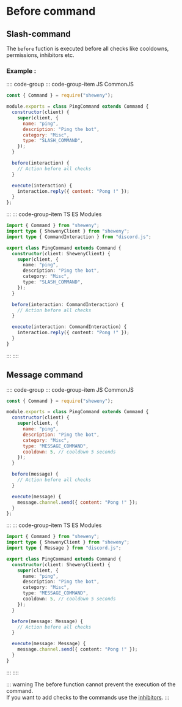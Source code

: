 # Before command

## Slash-command

The `before` fuction is executed before all checks like cooldowns, permissions, inhibitors etc.

### Example :

:::: code-group
::: code-group-item JS CommonJS

```js
const { Command } = require("sheweny");

module.exports = class PingCommand extends Command {
  constructor(client) {
    super(client, {
      name: "ping",
      description: "Ping the bot",
      category: "Misc",
      type: "SLASH_COMMAND",
    });
  }

  before(interaction) {
    // Action before all checks
  }

  execute(interaction) {
    interaction.reply({ content: "Pong !" });
  }
};
```

:::
::: code-group-item TS ES Modules

```ts
import { Command } from "sheweny";
import type { ShewenyClient } from "sheweny";
import type { CommandInteraction } from "discord.js";

export class PingCommand extends Command {
  constructor(client: ShewenyClient) {
    super(client, {
      name: "ping",
      description: "Ping the bot",
      category: "Misc",
      type: "SLASH_COMMAND",
    });
  }

  before(interaction: CommandInteraction) {
    // Action before all checks
  }

  execute(interaction: CommandInteraction) {
    interaction.reply({ content: "Pong !" });
  }
}
```

:::
::::

## Message command

:::: code-group
::: code-group-item JS CommonJS

```js
const { Command } = require("sheweny");

module.exports = class PingCommand extends Command {
  constructor(client) {
    super(client, {
      name: "ping",
      description: "Ping the bot",
      category: "Misc",
      type: "MESSAGE_COMMAND",
      cooldown: 5, // cooldown 5 seconds
    });
  }

  before(message) {
    // Action before all checks
  }

  execute(message) {
    message.channel.send({ content: "Pong !" });
  }
};
```

:::
::: code-group-item TS ES Modules

```ts
import { Command } from "sheweny";
import type { ShewenyClient } from "sheweny";
import type { Message } from "discord.js";

export class PingCommand extends Command {
  constructor(client: ShewenyClient) {
    super(client, {
      name: "ping",
      description: "Ping the bot",
      category: "Misc",
      type: "MESSAGE_COMMAND",
      cooldown: 5, // cooldown 5 seconds
    });
  }

  before(message: Message) {
    // Action before all checks
  }

  execute(message: Message) {
    message.channel.send({ content: "Pong !" });
  }
}
```

:::
::::

::: warning
The before function cannot prevent the execution of the command.  
If you want to add checks to the commands use the [inhibitors](../inhibitors/Inhibitor.md).
:::
